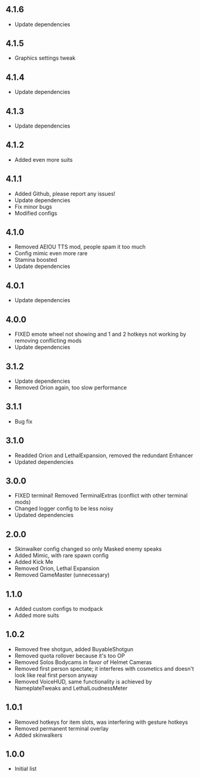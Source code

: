 #

## 4.1.6

+ Update dependencies

## 4.1.5

+ Graphics settings tweak

## 4.1.4

+ Update dependencies

## 4.1.3

+ Update dependencies

## 4.1.2

+ Added even more suits

## 4.1.1

+ Added Github, please report any issues!
+ Update dependencies
+ Fix minor bugs
+ Modified configs

## 4.1.0

+ Removed AEIOU TTS mod, people spam it too much
+ Config mimic even more rare
+ Stamina boosted
+ Update dependencies

## 4.0.1

+ Update dependencies

## 4.0.0

+ FIXED emote wheel not showing and 1 and 2 hotkeys not working by removing conflicting mods
+ Update dependencies

## 3.1.2

+ Update dependencies
+ Removed Orion again, too slow performance

## 3.1.1

+ Bug fix

## 3.1.0

+ Readded Orion and LethalExpansion, removed the redundant Enhancer
+ Updated dependencies

## 3.0.0

+ FIXED terminal! Removed TerminalExtras (conflict with other terminal mods)
+ Changed logger config to be less noisy
+ Updated dependencies

## 2.0.0

+ Skinwalker config changed so only Masked enemy speaks
+ Added Mimic, with rare spawn config
+ Added Kick Me
+ Removed Orion, Lethal Expansion
+ Removed GameMaster (unnecessary)

## 1.1.0

+ Added custom configs to modpack
+ Added more suits

## 1.0.2

+ Removed free shotgun, added BuyableShotgun
+ Removed quota rollover because it's too OP
+ Removed Solos Bodycams in favor of Helmet Cameras
+ Removed first person spectate; it interferes with cosmetics and doesn't look like real first person anyway
+ Removed VoiceHUD, same functionality is achieved by NameplateTweaks and LethalLoudnessMeter

## 1.0.1

+ Removed hotkeys for item slots, was interfering with gesture hotkeys
+ Removed permanent terminal overlay
+ Added skinwalkers

## 1.0.0

+ Initial list
